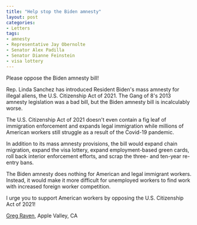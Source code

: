 ```yaml
---
title: "Help stop the Biden amnesty"
layout: post
categories:
- Letters
tags:
- amnesty
- Representative Jay Obernolte
- Senator Alex Padilla
- Senator Dianne Feinstein
- visa lottery
---
```


Please oppose the Biden amnesty bill!

Rep. Linda Sanchez has introduced Resident Biden's mass amnesty for illegal aliens, the U.S. Citizenship Act of 2021. The Gang of 8's 2013 amnesty legislation was a bad bill, but the Biden amnesty bill is incalculably worse.

The U.S. Citizenship Act of 2021 doesn't even contain a fig leaf of immigration enforcement and expands legal immigration while millions of American workers still struggle as a result of the Covid-19 pandemic.

In addition to its mass amnesty provisions, the bill would expand chain migration, expand the visa lottery, expand employment-based green cards, roll back interior enforcement efforts, and scrap the three- and ten-year re-entry bans.

The Biden amnesty does nothing for American and legal immigrant workers. Instead, it would make it more difficult for unemployed workers to find work with increased foreign worker competition.

I urge you to support American workers by opposing the U.S. Citizenship Act of 2021!

[Greg Raven](https://www.gregraven.org/), Apple Valley, CA
